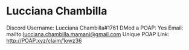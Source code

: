 # Lucciana Chambilla

Discord Username: Lucciana Chambilla#1761
DMed a POAP: Yes
Email: mailto:lucciana.chambilla.mamani@gmail.com
Unique POAP Link: http://POAP.xyz/claim/1owz36